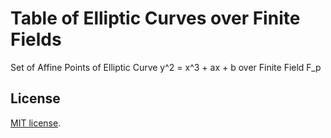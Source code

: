 # Table of Elliptic Curves over Finite Fields

Set of Affine Points of Elliptic Curve y^2 = x^3 + ax + b over Finite Field F_p

## License

[MIT license](https://en.wikipedia.org/wiki/MIT_License).
